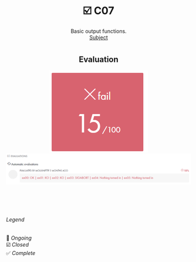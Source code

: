 # <h1 align="center"> :ballot_box_with_check: C07</h1>
<p align="center">
Basic output functions.<br>
<a href="../Resources/Subjects/en.subject_C07.pdf">Subject</a>
</p>

# <h2 align="center"> Evaluation </h1>
<p align="center">
<a><img src="../Resources/Evals/grade_C07.png" alt="evaluation2" class="centerImage"/></a><br />
<a><img src="../Resources/Evals/grades_C07.png" alt="evaluation" width=1000 class="centerImage"/></a><br />
</p>

<br>
<br>
<br>

###### Legend
:black_square_button: _Ongoing_<br />
:ballot_box_with_check: _Closed_<br />
:white_check_mark: _Complete_<br />
